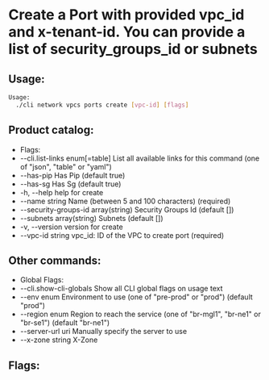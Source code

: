 # Create a Port with provided vpc_id and x-tenant-id. You can provide a list of security_groups_id or subnets

## Usage:
```bash
Usage:
  ./cli network vpcs ports create [vpc-id] [flags]
```

## Product catalog:
- Flags:
- --cli.list-links enum[=table]        List all available links for this command (one of "json", "table" or "yaml")
- --has-pip                            Has Pip (default true)
- --has-sg                             Has Sg (default true)
- -h, --help                               help for create
- --name string                        Name (between 5 and 100 characters) (required)
- --security-groups-id array(string)   Security Groups Id (default [])
- --subnets array(string)              Subnets (default [])
- -v, --version                            version for create
- --vpc-id string                      vpc_id: ID of the VPC to create port (required)

## Other commands:
- Global Flags:
- --cli.show-cli-globals   Show all CLI global flags on usage text
- --env enum               Environment to use (one of "pre-prod" or "prod") (default "prod")
- --region enum            Region to reach the service (one of "br-mgl1", "br-ne1" or "br-se1") (default "br-ne1")
- --server-url uri         Manually specify the server to use
- --x-zone string          X-Zone

## Flags:
```bash

```


